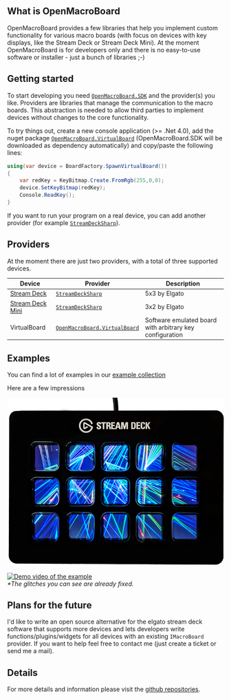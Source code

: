 ## What is OpenMacroBoard
OpenMacroBoard provides a few libraries that help you implement custom functionality for various
macro boards (with focus on devices with key displays, like the Stream Deck or Stream Deck Mini).
At the moment OpenMacroBoard is for developers only and there is no easy-to-use
software or installer - just a bunch of libraries ;-)

## Getting started
To start developing you need [`OpenMacroBoard.SDK`](https://www.nuget.org/packages/OpenMacroBoard.SDK/) and
the provider(s) you like. Providers are libraries that manage the communication to the macro boards.
This abstraction is needed to allow third parties to implement devices without changes to the core functionality.

To try things out, create a new console application (>= .Net 4.0), add
the nuget package [`OpenMacroBoard.VirtualBoard`](https://www.nuget.org/packages/OpenMacroBoard.VirtualBoard/)
(OpenMacroBoard.SDK will be downloaded as dependency automatically) and copy/paste the following lines:

```c#
using(var device = BoardFactory.SpawnVirtualBoard())
{
    var redKey = KeyBitmap.Create.FromRgb(255,0,0);
    device.SetKeyBitmap(redKey);
    Console.ReadKey();
}
```

If you want to run your program on a real device, you can
add another provider (for example [`StreamDeckSharp`](https://www.nuget.org/packages/StreamDeckSharp/)).

## Providers
At the moment there are just two providers, with a total of three supported devices.

| Device	| Provider	| Description	|
| ---	| ---	| ---	|
| [Stream Deck](https://www.elgato.com/de/gaming/stream-deck)	| [`StreamDeckSharp`](https://www.nuget.org/packages/StreamDeckSharp/)	| 5x3 by Elgato	|
| [Stream Deck Mini](https://www.elgato.com/de/gaming/stream-deck-mini)	| [`StreamDeckSharp`](https://www.nuget.org/packages/StreamDeckSharp/)	| 3x2 by Elgato	|
| VirtualBoard	| [`OpenMacroBoard.VirtualBoard`](https://www.nuget.org/packages/OpenMacroBoard.VirtualBoard/)	| Software emulated board with arbitrary key configuration	|

## Examples
You can find a lot of examples in our [example collection](https://github.com/OpenMacroBoard/OpenMacroBoard.ExampleCollection)

Here are a few impressions

![Lasershow on StreamDeck](/assets/images/lasershow.png)

[![Demo video of the example](https://i.imgur.com/8tlkaIg.png)](http://www.youtube.com/watch?v=tNwUG0sPmKw)  
_*The glitches you can see are already fixed._

## Plans for the future
I'd like to write an open source alternative for the elgato stream deck software that supports more
devices and lets developers write functions/plugins/widgets for all devices with an existing `IMacroBoard` provider.
If you want to help feel free to contact me (just create a ticket or send me a mail).

## Details
For more details and information please visit the [github repositories](https://github.com/OpenMacroBoard).
